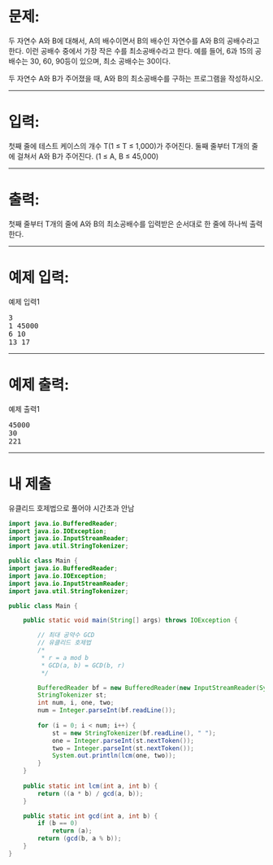 # 문제: 
두 자연수 A와 B에 대해서, A의 배수이면서 B의 배수인 자연수를 A와 B의 공배수라고 한다. 이런 공배수 중에서 가장 작은 수를 최소공배수라고 한다. 예를 들어, 6과 15의 공배수는 30, 60, 90등이 있으며, 최소 공배수는 30이다.

두 자연수 A와 B가 주어졌을 때, A와 B의 최소공배수를 구하는 프로그램을 작성하시오.

---
# 입력: 
첫째 줄에 테스트 케이스의 개수 T(1 ≤ T ≤ 1,000)가 주어진다. 둘째 줄부터 T개의 줄에 걸쳐서 A와 B가 주어진다. (1 ≤ A, B ≤ 45,000)

---
# 출력: 
첫째 줄부터 T개의 줄에 A와 B의 최소공배수를 입력받은 순서대로 한 줄에 하나씩 출력한다.

---
# 예제 입력:

예제 입력1
<pre>
3
1 45000
6 10
13 17
</pre>

---
# 예제 출력:

예제 출력1
<pre>
45000
30
221
</pre>

---
# 내 제출

유클리드 호제법으로 풀어야 시간초과 안남

~~~java
import java.io.BufferedReader;
import java.io.IOException;
import java.io.InputStreamReader;
import java.util.StringTokenizer;

public class Main {
import java.io.BufferedReader;
import java.io.IOException;
import java.io.InputStreamReader;
import java.util.StringTokenizer;

public class Main {

	public static void main(String[] args) throws IOException {

		// 최대 공약수 GCD
		// 유클리드 호제법
		/*
		 * r = a mod b
		 * GCD(a, b) = GCD(b, r)
		 */

		BufferedReader bf = new BufferedReader(new InputStreamReader(System.in));
		StringTokenizer st;
		int num, i, one, two;
		num = Integer.parseInt(bf.readLine());
		
		for (i = 0; i < num; i++) {
			st = new StringTokenizer(bf.readLine(), " ");
			one = Integer.parseInt(st.nextToken());
			two = Integer.parseInt(st.nextToken());
			System.out.println(lcm(one, two));
		}
	}
	
	public static int lcm(int a, int b) {
		return ((a * b) / gcd(a, b));
	}

	public static int gcd(int a, int b) {
		if (b == 0)
			return (a);
		return (gcd(b, a % b));
	}
}
~~~
